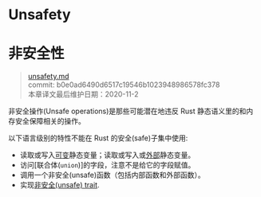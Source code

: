 # Unsafety
# 非安全性

>[unsafety.md](https://github.com/rust-lang/reference/blob/master/src/unsafety.md)\
>commit:  b0e0ad6490d6517c19546b1023948986578fc378 \
>本章译文最后维护日期：2020-11-2

非安全操作(Unsafe operations)是那些可能潜在地违反 Rust 静态语义里的和内存安全保障相关的操作。

以下语言级别的特性不能在 Rust 的安全(safe)子集中使用:

- 读取或写入[可变][mutable]静态变量；读取或写入或[外部][external]静态变量。
- 访问[联合体(`union`)]的字段，注意不是给它的字段赋值。
- 调用一个非安全(unsafe)函数（包括内部函数和外部函数）。
- 实现[非安全(unsafe) trait][unsafe trait].

[`union`]: items/unions.md
[mutable]: items/static-items.md#mutable-statics
[external]: items/external-blocks.md
[raw pointer]: types/pointer.md
[unsafe trait]: items/traits.md#unsafe-traits

<!-- 2020-11-12-->
<!-- checked -->
